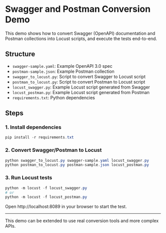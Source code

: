 # Swagger and Postman Conversion Demo

This demo shows how to convert Swagger (OpenAPI) documentation and Postman collections into Locust scripts, and execute the tests end-to-end.

## Structure
- `swagger-sample.yaml`: Example OpenAPI 3.0 spec
- `postman-sample.json`: Example Postman collection
- `swagger_to_locust.py`: Script to convert Swagger to Locust script
- `postman_to_locust.py`: Script to convert Postman to Locust script
- `locust_swagger.py`: Example Locust script generated from Swagger
- `locust_postman.py`: Example Locust script generated from Postman
- `requirements.txt`: Python dependencies

## Steps

### 1. Install dependencies
```powershell
pip install -r requirements.txt
```

### 2. Convert Swagger/Postman to Locust
```powershell
python swagger_to_locust.py swagger-sample.yaml locust_swagger.py
python postman_to_locust.py postman-sample.json locust_postman.py
```

### 3. Run Locust tests
```powershell
python -m locust -f locust_swagger.py
# or
python -m locust -f locust_postman.py
```

Open http://localhost:8089 in your browser to start the test.

---

This demo can be extended to use real conversion tools and more complex APIs.
